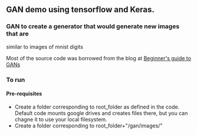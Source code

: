## GAN demo using tensorflow and Keras.
### GAN to create a generator that would generate new images that are 
  similar to images of mnist digits 

  Most of the source code was borrowed from the blog at [Beginner's guide to GANs](https://skymind.ai/wiki/generative-adversarial-network-gan)

### To run
#### Pre-requisites 
* Create a folder corresponding to root\_folder as defined in the code. Default code mounts google drives and creates files there, but you can chagne it to use your local filesystem.
* Create a folder corresponding to root\_folder+"/gan/images/"
